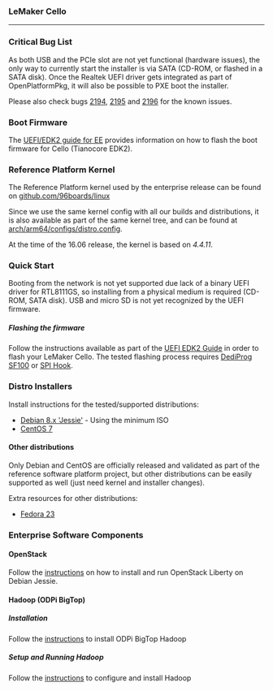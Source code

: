 ### LeMaker Cello

***

### Critical Bug List

As both USB and the PCIe slot are not yet functional (hardware issues), the only way to currently start the installer is via SATA (CD-ROM, or flashed in a SATA disk). Once the Realtek UEFI driver gets integrated as part of OpenPlatformPkg, it will also be possible to PXE boot the installer.

Please also check bugs [2194](https://bugs.linaro.org/show_bug.cgi?id=2194), [2195](https://bugs.linaro.org/show_bug.cgi?id=2195) and [2196](https://bugs.linaro.org/show_bug.cgi?id=2196) for the known issues.

### Boot Firmware

The [UEFI/EDK2 guide for EE](../../../../EECommon/UEFI-EDK2-Guide-EE.md) provides information on how to flash the boot firmware for Cello (Tianocore EDK2).

### Reference Platform Kernel

The Reference Platform kernel used by the enterprise release can be found on [github.com/96boards/linux](https://github.com/96boards/linux/tree/96b/releases/2016.06)

Since we use the same kernel config with all our builds and distributions, it is also available as part of the same kernel tree, and can be found at [arch/arm64/configs/distro.config](https://github.com/96boards/linux/blob/96b/releases/2016.06/arch/arm64/configs/distro.config).

At the time of the 16.06 release, the kernel is based on *4.4.11*.

### Quick Start

Booting from the network is not yet supported due lack of a binary UEFI driver for RTL8111GS, so installing from a physical medium is required (CD-ROM, SATA disk). USB and micro SD is not yet recognized by the UEFI firmware.

##### Flashing the firmware

Follow the instructions available as part of the [UEFI EDK2 Guide](../../../../EECommon/UEFI-EDK2-Guide-EE.md#amd-overdrive) in order to flash your LeMaker Cello. The tested flashing process requires [DediProg SF100](http://www.dediprog.com/pd/spi-flash-solution/SF100) or [SPI Hook](https://www.tincantools.com/spi-hook/).

### Distro Installers

Install instructions for the tested/supported distributions:
* [Debian 8.x 'Jessie'](../../../../EECommon/Install-Debian-Jessie.md#loading-debian-installer-from-the-minimal-cd) - Using the minimum ISO
* [CentOS 7](../../../../EECommon/Install-CentOS-7.md)

#### Other distributions

Only Debian and CentOS are officially released and validated as part of the reference software platform project, but other distributions can be easily supported as well (just need kernel and installer changes).

Extra resources for other distributions:
* [Fedora 23](../../../../EECommon/Install-Fedora-23.md)

### Enterprise Software Components

#### OpenStack

Follow the [instructions](../../../../EECommon/OpenStack-Liberty.md) on how to install and run OpenStack Liberty on Debian Jessie.

#### Hadoop (ODPi BigTop)

##### Installation

Follow the [instructions](../../../../EECommon/ODPi-Hadoop-Installation.md) to install ODPi BigTop Hadoop

##### Setup and Running Hadoop

Follow the [instructions](../../../../EECommon/ODPi-BigTop-Hadoop-Config-Run.md) to configure and install Hadoop
